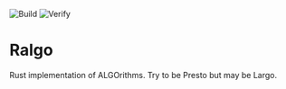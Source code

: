 ![Build](https://github.com/MiSawa/ralgo/workflows/Build/badge.svg) ![Verify](https://github.com/MiSawa/ralgo/workflows/Verify/badge.svg)

# Ralgo
Rust implementation of ALGOrithms.
Try to be Presto but may be Largo.